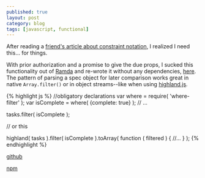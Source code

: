 ```yaml
---
published: true
layout: post
category: blog
tags: [javascript, functional]
---
```


After reading a [friend's article about constraint notation](http://buzzdecafe.github.io/code/2014/07/18/constraint-notation-revisited/),
I realized I need this... for things.

With prior authorization and a promise to give the due props, I sucked this functionality out of [Ramda](https://github.com/CrossEye/ramda)
and re-wrote it without any dependencies, [here](https://github.com/AutoSponge/where).  The pattern of parsing a spec 
object for later comparison works great in native `Array.filter()` or in object streams--like 
when using [highland.js](http://highlandjs.org/).

{% highlight js %}
//obligatory declarations
var where = require( 'where-filter' );
var isComplete = where( {complete: true} );
// ...

tasks.filter( isComplete );

// or this

highland( tasks ).filter( isComplete ).toArray( function ( filtered ) {
  //...
} );
{% endhighlight %}

[github](https://github.com/AutoSponge/_part_)

[npm](https://www.npmjs.org/package/where-filter)
